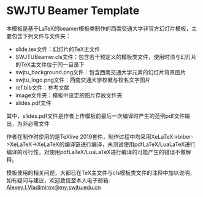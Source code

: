 # SWJTU Beamer Template

本模板是基于LaTeX的beamer模板类制作的西南交通大学非官方幻灯片模板，主要包含下列文件与文件夹：

- slide.tex文件：幻灯片的TeX主文件
- SWJTUBeamer.cls文件：包含若干预定义的模板类文件，使用时须与幻灯片的TeX主文件位于同一目录下
- swjtu_background.png文件：包含西南交通大学元素的幻灯片背景图片
- swjtu_logo.png文件：西南交通大学校徽与校名文字图片
- ref.bib文件：参考文献
- image文件夹：模板中设定的图片存放文件夹
- slides.pdf文件

其中，slides.pdf文件是作者上传模板前最后一次编译时产生的范例pdf文件输出，为非必需文件

作者在制作时使用的是TeXlive 2019套件，制作过程中均采用XeLaTeX->biber->XeLaTeX->XeLaTeX的编译链进行编译，未测试使用pdfLaTeX/LuaLaTeX进行编译的可行性，对使用pdfLaTeX/LuaLaTeX进行编译的可能产生的错误不做解释。

模板使用的相关问题，大都已在TeX主文件与cls模板类文件的注释中加以说明，如有疑问与建议，欢迎致信至本人电子邮箱: [Alexey.I.Vladimirov@my.swjtu.edu.cn](mailto:Alexey.I.Vladimirov@my.swjtu.edu.cn)